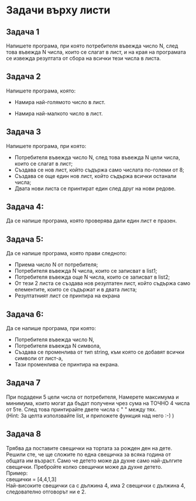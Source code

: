 # Задачи върху листи

## Задача 1
Напишете програма, при която потребителя въвежда число N, след това въвежда N числа, които се слагат в лист, и на края на програмата се извежда резултата от сбора на всички тези числа в листа.

## Задача 2
Напишете програма, която:
- Намира най-голямото число в лист.

- Намира най-малкото число в лист.

## Задача 3
Напишете програма, при която:
- Потребителя въвежда число N, след това въвежда N цели числа, които се слагат в лист;
- Създава се нов лист, който съдържа само числата по-големи от 8;
- Създава се още един нов лист, който съдържа всички останали числа;
- Двата нови листа се принтират един след друг на нови редове.

## Задача 4: 
Да се напише програма, която проверява дали един лист е празен.<br>

## Задача 5:
Да се напише програма, която прави следното:
- Приема число N от потребителя;
- Потребителя въвежда N числа, които се записват в list1;
- Потребителя въвежда още N числа, които се записват в list2;
- От тези 2 листа се създава нов резултатен лист, който съдържа само елементите, които се съдържат и в двата листа;
- Резултатният лист се принтира на екрана

## Задача 6:
Да се напише програма, при която:
- Потребителя въвежда число N, 
- Потребителя въвежда N символа,
- Създава се променлива от тип string, към която се добавят всички символи от лист-а,
- Тази променлива се принтира на екрана.

## Задача 7
При подадени 5 цели числа от потребителя,
Намерете максимума и минимума, които могат
да бъдат получени чрез сума на ТОЧНО 4 числа
от 5те. След това принтирайте двете числа с 
" " между тях.<br>
(Hint: За целта използвайте list, и приложете
функция над него :-) )


## Задача 8
Трябва да поставите свещички на тортата за 
рожден ден на дете. Решили сте, че ще сложите
по една свещичка за всяка година от общата им 
възраст. Само че детето може да духне само най-дългите
свещички. Пребройте колко свещички може да духне детето.<br>
Пример:<br>
свещички = [4,4,1,3]<br>
Най-високите свещички са с дължина 4,
има 2 свещички с дължина 4, следователно 
отговорът ни е 2.




